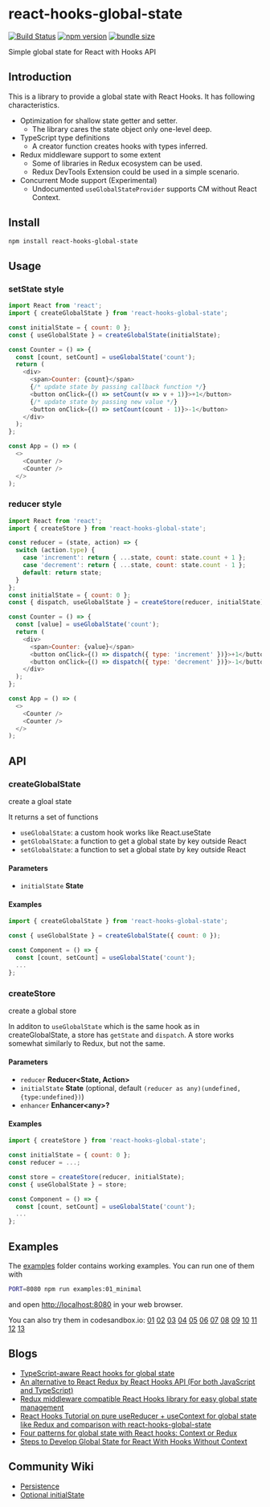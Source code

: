 # react-hooks-global-state

[![Build Status](https://travis-ci.com/dai-shi/react-hooks-global-state.svg?branch=master)](https://travis-ci.com/dai-shi/react-hooks-global-state)
[![npm version](https://badge.fury.io/js/react-hooks-global-state.svg)](https://badge.fury.io/js/react-hooks-global-state)
[![bundle size](https://badgen.net/bundlephobia/minzip/react-hooks-global-state)](https://bundlephobia.com/result?p=react-hooks-global-state)

Simple global state for React with Hooks API

## Introduction

This is a library to provide a global state with React Hooks.
It has following characteristics.

-   Optimization for shallow state getter and setter.
    -   The library cares the state object only one-level deep.
-   TypeScript type definitions
    -   A creator function creates hooks with types inferred.
-   Redux middleware support to some extent
    -   Some of libraries in Redux ecosystem can be used.
    -   Redux DevTools Extension could be used in a simple scenario.
-   Concurrent Mode support (Experimental)
    -   Undocumented `useGlobalStateProvider` supports CM without React Context.

## Install

```bash
npm install react-hooks-global-state
```

## Usage

### setState style

```javascript
import React from 'react';
import { createGlobalState } from 'react-hooks-global-state';

const initialState = { count: 0 };
const { useGlobalState } = createGlobalState(initialState);

const Counter = () => {
  const [count, setCount] = useGlobalState('count');
  return (
    <div>
      <span>Counter: {count}</span>
      {/* update state by passing callback function */}
      <button onClick={() => setCount(v => v + 1)}>+1</button>
      {/* update state by passing new value */}
      <button onClick={() => setCount(count - 1)}>-1</button>
    </div>
  );
};

const App = () => (
  <>
    <Counter />
    <Counter />
  </>
);
```

### reducer style

```javascript
import React from 'react';
import { createStore } from 'react-hooks-global-state';

const reducer = (state, action) => {
  switch (action.type) {
    case 'increment': return { ...state, count: state.count + 1 };
    case 'decrement': return { ...state, count: state.count - 1 };
    default: return state;
  }
};
const initialState = { count: 0 };
const { dispatch, useGlobalState } = createStore(reducer, initialState);

const Counter = () => {
  const [value] = useGlobalState('count');
  return (
    <div>
      <span>Counter: {value}</span>
      <button onClick={() => dispatch({ type: 'increment' })}>+1</button>
      <button onClick={() => dispatch({ type: 'decrement' })}>-1</button>
    </div>
  );
};

const App = () => (
  <>
    <Counter />
    <Counter />
  </>
);
```

## API

<!-- Generated by documentation.js. Update this documentation by updating the source code. -->

### createGlobalState

create a gloal state

It returns a set of functions

-   `useGlobalState`: a custom hook works like React.useState
-   `getGlobalState`: a function to get a global state by key outside React
-   `setGlobalState`: a function to set a global state by key outside React

#### Parameters

-   `initialState` **State** 

#### Examples

```javascript
import { createGlobalState } from 'react-hooks-global-state';

const { useGlobalState } = createGlobalState({ count: 0 });

const Component = () => {
  const [count, setCount] = useGlobalState('count');
  ...
};
```

### createStore

create a global store

In additon to `useGlobalState` which is the same hook as in createGlobalState,
a store has `getState` and `dispatch`.
A store works somewhat similarly to Redux, but not the same.

#### Parameters

-   `reducer` **Reducer&lt;State, Action>** 
-   `initialState` **State**  (optional, default `(reducer as any)(undefined,{type:undefined})`)
-   `enhancer` **Enhancer&lt;any>?** 

#### Examples

```javascript
import { createStore } from 'react-hooks-global-state';

const initialState = { count: 0 };
const reducer = ...;

const store = createStore(reducer, initialState);
const { useGlobalState } = store;

const Component = () => {
  const [count, setCount] = useGlobalState('count');
  ...
};
```

## Examples

The [examples](examples) folder contains working examples.
You can run one of them with

```bash
PORT=8080 npm run examples:01_minimal
```

and open <http://localhost:8080> in your web browser.

You can also try them in codesandbox.io:
[01](https://codesandbox.io/s/github/dai-shi/react-hooks-global-state/tree/master/examples/01_minimal)
[02](https://codesandbox.io/s/github/dai-shi/react-hooks-global-state/tree/master/examples/02_typescript)
[03](https://codesandbox.io/s/github/dai-shi/react-hooks-global-state/tree/master/examples/03_actions)
[04](https://codesandbox.io/s/github/dai-shi/react-hooks-global-state/tree/master/examples/04_fetch)
[05](https://codesandbox.io/s/github/dai-shi/react-hooks-global-state/tree/master/examples/05_onmount)
[06](https://codesandbox.io/s/github/dai-shi/react-hooks-global-state/tree/master/examples/06_reducer)
[07](https://codesandbox.io/s/github/dai-shi/react-hooks-global-state/tree/master/examples/07_middleware)
[08](https://codesandbox.io/s/github/dai-shi/react-hooks-global-state/tree/master/examples/08_thunk)
[09](https://codesandbox.io/s/github/dai-shi/react-hooks-global-state/tree/master/examples/09_comparison)
[10](https://codesandbox.io/s/github/dai-shi/react-hooks-global-state/tree/master/examples/10_immer)
[11](https://codesandbox.io/s/github/dai-shi/react-hooks-global-state/tree/master/examples/11_deep)
[12](https://codesandbox.io/s/github/dai-shi/react-hooks-global-state/tree/master/examples/12_effect)
[13](https://codesandbox.io/s/github/dai-shi/react-hooks-global-state/tree/master/examples/13_persistence)

## Blogs

-   [TypeScript-aware React hooks for global state](https://blog.axlight.com/posts/typescript-aware-react-hooks-for-global-state/)
-   [An alternative to React Redux by React Hooks API (For both JavaScript and TypeScript)](https://blog.axlight.com/posts/an-alternative-to-react-redux-by-react-hooks-api-for-both-javascript-and-typescript/)
-   [Redux middleware compatible React Hooks library for easy global state management](https://blog.axlight.com/posts/redux-middleware-compatible-react-hooks-library-for-easy-global-state-management/)
-   [React Hooks Tutorial on pure useReducer + useContext for global state like Redux and comparison with react-hooks-global-state](https://blog.axlight.com/posts/react-hooks-tutorial-for-pure-usereducer-usecontext-for-global-state-like-redux-and-comparison/)
-   [Four patterns for global state with React hooks: Context or Redux](https://blog.axlight.com/posts/four-patterns-for-global-state-with-react-hooks-context-or-redux/)
-   [Steps to Develop Global State for React With Hooks Without Context](https://blog.axlight.com/posts/steps-to-develop-global-state-for-react/)

## Community Wiki

-   [Persistence](https://github.com/dai-shi/react-hooks-global-state/wiki/Persistence)
-   [Optional initialState](https://github.com/dai-shi/react-hooks-global-state/wiki/Optional-initialState)
